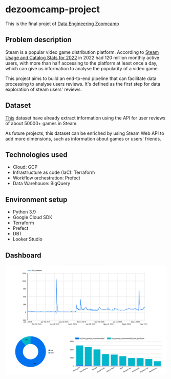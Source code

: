 # dezoomcamp-project

This is the final projet of [Data Engineering Zoomcamp](https://github.com/DataTalksClub/data-engineering-zoomcamp)

## Problem description
Steam is a popular video game distribution platform. According to [Steam Usage and Catalog Stats for 2022](https://backlinko.com/steam-users) in 2022 had 120 million monthly active users, with more than half accessing to the platform at least once a day, which can give us information to analyse the popularity of a video game.   

This project aims to build an end-to-end pipeline that can facilitate data processing to analyse users reviews. It's defined as the first step for data exploration of steam users' reviews. 

## Dataset
[This](https://www.kaggle.com/datasets/souyama/steam-reviews) dataset have already extract information using the API for user reviews of about 50000+ games in Steam. 

As future projects, this dataset can be enriched by using Steam Web API to add more dimensions, such as information about games or users' friends.

## Technologies used

- Cloud: GCP
- Infrastructure as code (IaC): Terraform
- Workflow orchestration: Prefect
- Data Warehouse: BigQuery

## Environment setup

- Python 3.9
- Google Cloud SDK
- Terraform
- Prefect
- DBT
- Looker Studio

## Dashboard
![Dashboard](https://github.com/aliescont/dezoomcamp-project/blob/main/images/dashboard_steam_2.png)


